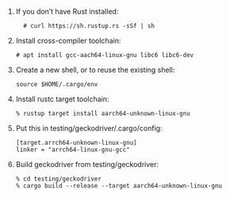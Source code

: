 1. If you don’t have Rust installed:

         # curl https://sh.rustup.rs -sSf | sh

  2. Install cross-compiler toolchain:

         # apt install gcc-aach64-linux-gnu libc6 libc6-dev

  3. Create a new shell, or to reuse the existing shell:

         source $HOME/.cargo/env

  4. Install rustc target toolchain:

         % rustup target install aarch64-unknown-linux-gnu

  5. Put this in testing/geckodriver/.cargo/config:

         [target.arrch64-unknown-linux-gnu]
         linker = "arrch64-linux-gnu-gcc"

  6. Build geckodriver from testing/geckodriver:

         % cd testing/geckodriver
         % cargo build --release --target aarch64-unknown-linux-gnu
